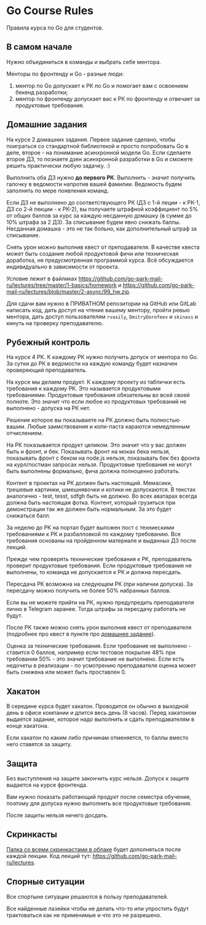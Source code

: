 # Go Course Rules

Правила курса по Go для студентов.

## В самом начале

Нужно объединиться в команды и выбрать себе ментора.

Менторы по фронтенду и Go - разные люди:

1. ментор по Go допускает к РК по Go и помогает вам с освоением бекенд разработки;
2. ментор по фронтенду допускает вас к РК по фронтенду и отвечает за продуктовые требования.

## Домашние задания

На курсе 2 домашних задания. Первое задание сделано, чтобы поиграться со стандартной библиотекой и просто попробовать Go
в деле, второе - на понимание асинхронной модели Go. Если сделаете второе ДЗ, то познаете дзен асинхронной разработки в
Go и сможете решить практически любую задачку. :)

Выполнить оба ДЗ нужно **до первого РК**. Выполнить - значит получить галочку в ведомости напротив вашей фамилии.
Ведомость будем заполнять по мере появления команд.

Если ДЗ не выполнено до соответствующего РК (ДЗ с 1-й леции - к РК-1, ДЗ со 2-й лекции - к РК-2), вы получаете штрафной коэффициент по 5% от общих баллов за курс за каждую несданную
домашку (в сумме до 10% штрафа за 2 ДЗ).
За списывание будем явно снижать баллы. Несданная домашка - это не так больно, как дополнительный штраф за списывание. 

Снять урон можно выполнив квест от преподавателя. В качестве квеста может быть создание любой продуктовой фичи или
техническая доработка, не предусмотренная программой курса. Всё обсуждается индивидуально в зависимости от проекта.

Условие лежит в файликах
https://github.com/go-park-mail-ru/lectures/tree/master/1-basics/homework
и https://github.com/go-park-mail-ru/lectures/blob/master/2-async/99_hw.zip.

Для сдачи вам нужно в ПРИВАТНОМ репозитории на GitHub или GitLab написать код, дать доступ на чтение вашему ментору,
пройти ревью ментора, дать доступ пользователям `rvasily`, `DmitryDorofeev` и `skinass` и кинуть на проверку
преподавателю.

## Рубежный контроль

На курсе 4 РК. К каждому РК нужно получить допуск от ментора по Go. За сутки до РК в ведомости на каждую команду будет
назначен проверяющий преподаватель.

На курсе мы делаем продукт. К каждому проекту из таблички есть требования к каждому РК. Это называется продуктовыми требованиями. Продуктовые требования обязательны во всей своей полноте. Это значит что если любое из продуктовых требований не выполнено - допуска на РК нет.

Решение которое вы показываете на РК должно быть полностью вашим. Любые заимствования и копи-паста караются немедленным отчислением.

На РК показывается продукт целиком. Это значит что у вас должен быть и фронт, и бек. Показывать фронт на моках бека нельзя, показывать фронт с беком на node.js нельзя, показывать бек без фронта на курл/постман запросах нельзя. Продуктовые требования не могут быть выполнены формально, фича должна полноценно работать.

Контент в проектах на РК должен быть настоящий. Мемасики, трешевые картинки, шмешнявочки и котики не допускаются. В текстах аналогично - test, tesst, sdfgh быть не должно. Во всех аватарах всегда должна быть настоящая фотка. Контент, который грузиться при демонстрации так же должен быть нормальным. За это будет снижаться балл.

За неделю до РК на портал будет выложен пост с техниескими требованиями к РК и разбалловкой по каждому требованию. Все требования
основаны на пройденном материале и выданных ДЗ после лекций.

Прежде чем проверять технические требования к РК, преподаватель проверит продуктовые требования. Если продуктовые требования не
выполнены, то команда не допускается к РК и должна пересдать.

Пересдача РК возможна на следующем РК (при наличии допуска). За пересдачу можно получить не более 50% набранных баллов.

Если вы не можете прийти на РК, нужно предупредить преподавателя лично в Telegram заранее. Тогда штрафы за пересдачу
работать не будут.

После РК также можно снять урон выполнив квест от преподавателя (подробнее про квест в пункте
про [домашнее задание](#Домашние-задания)).

Оценка за технические требования. Если требование не выполнено - ставится 0 баллов, например если тестовое покрытие 48% при требовании 50% - это значит требование не выполнено. Если есть недочеты в реализации - по усмотрению преподавателя оценка может быть снижена или может быть проставлен 0.

## Хакатон

В середине курса будет хакатон. Проводится он обычно в выходной день в офисе компании и длится весь день (8 часов).
Перед хакатоном выдается задание, которое надо выполнить и сдать преподавателям в конце хакатона.

Если хакатон по каким либо причинам отменяется, то баллы вместо него ставятся за защиту.

## Защита

Без выступления на защите закончить курс нельзя. Допуск к защите выдается на курсе фронтенда.

Вам нужно показать работающий продукт после семестра обучения, поэтому для допуска нужно выполнить все продуктовые
требования.

После защиты нельзя ничего досдать.

## Скринкасты

[Папка со всеми скринкастами в облаке](https://cloud.mail.ru/public/G14S/U7eGZSYyZ/) будет дополняться после каждой
лекции. Код лекций тут: https://github.com/go-park-mail-ru/lectures.

## Спорные ситуации

Все спортыне ситуации решаются в пользу преподавателей. 

Все найденные лазейки чтобы не делать что-то или упростить будут трактоваться как не применимые и что это не разрешено.
